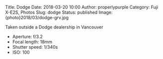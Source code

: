 Title: Dodge
Date: 2018-03-20 10:00
Author: properlypurple
Category: Fuji X-E2S, Photos
Slug: dodge
Status: published
Image: {photo}2018/03/dodge-grv.jpg

Taken outside a Dodge dealership in Vancouver



-   Aperture: f/3.2
-   Focal length: 18mm
-   Shutter speed: 1/340s
-   ISO: 100
